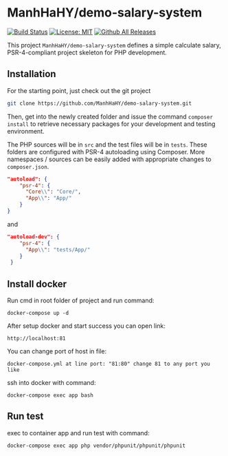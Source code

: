 # ManhHaHY/demo-salary-system

[![Build Status](https://travis-ci.org/ManhHaHY/demo-salary-system.svg?branch=master&style=flat-square)](https://travis-ci.org/ManhHaHY/demo-salary-system)
[![License: MIT](https://img.shields.io/badge/License-MIT-blue.svg)](https://opensource.org/licenses/MIT)
[![Github All Releases](https://img.shields.io/github/downloads/ManhHaHY/demo-salary-system/total.svg)](https://github.com/ManhHaHY/demo-salary-system/releases)

This project `ManhHaHY/demo-salary-system` defines a simple calculate salary, PSR-4-compliant project skeleton for PHP development.


## Installation

For the starting point, just check out the git project

```sh
git clone https://github.com/ManhHaHY/demo-salary-system.git
```

Then, get into the newly created folder and issue the command `composer install` to retrieve necessary packages for your development and testing environment.

The PHP sources will be in `src` and the test files will be in `tests`. These folders are configured with PSR-4 autoloading using Composer. More namespaces / sources can be easily added with appropriate changes to `composer.json`.

```json
"autoload": {
    "psr-4": {
      "Core\\": "Core/",
      "App\\": "App/"
    }
}
```

and 

```json
"autoload-dev": {
    "psr-4": {
      "App\\": "tests/App/"
    }
 }
```

## Install docker

Run cmd in root folder of project and run command:

```docker
docker-compose up -d
```

After setup docker and start success you can open link:

```
http://localhost:81
```

You can change port of host in file:

```
docker-compose.yml at line port: "81:80" change 81 to any port you like
```

 ssh into docker with command:

```docker
docker-compose exec app bash
```

## Run test

exec to container app and run test with command:

```
docker-compose exec app php vendor/phpunit/phpunit/phpunit
```